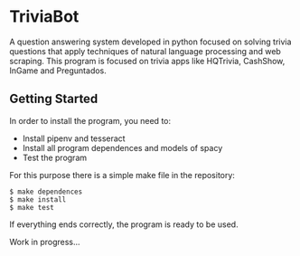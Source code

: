 # TriviaBot
A question answering system developed in python focused on solving trivia questions that apply techniques of natural language processing and web scraping.
This program is focused on trivia apps like HQTrivia, CashShow, InGame and Preguntados.

## Getting Started
In order to install the program, you need to:
* Install pipenv and tesseract
* Install all program dependences and models of spacy
* Test the program

For this purpose there is a simple make file in the repository:
```
$ make dependences
$ make install
$ make test
```
If everything ends correctly, the program is ready to be used.


Work in progress...
